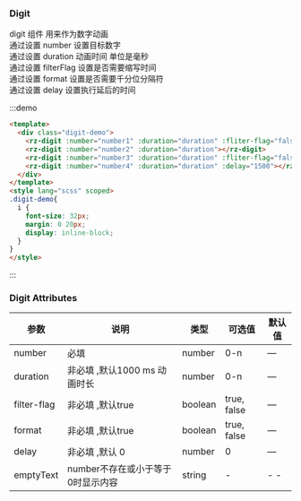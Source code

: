 ### Digit

digit 组件  用来作为数字动画<br/>
通过设置 number  设置目标数字<br/>
通过设置 duration  动画时间 单位是毫秒 <br/>
通过设置 filterFlag 设置是否需要缩写时间<br/>
通过设置 format 设置是否需要千分位分隔符<br/>
通过设置 delay 设置执行延后的时间<br/>
<script>
  export default {
    data(){
      return {
        duration: 3000,
        number1: 100000,
        number2: 100000 * Math.random(),
        number3: 95.24,
        number4: 1000000000 * Math.random(),
      }
    }
  }
</script>
<style lang="scss" scoped>
.digit-demo{
  i {
    font-size: 32px;
    margin: 0 20px;
    display: inline-block;
  }
}
</style>
:::demo
```html
<template>
  <div class="digit-demo">
    <rz-digit :number="number1" :duration="duration" :fliter-flag="false"></rz-digit>
    <rz-digit :number="number2" :duration="duration"></rz-digit>
    <rz-digit :number="number3" :duration="duration" :fliter-flag="false">%</rz-digit>
    <rz-digit :number="number4" :duration="duration" :delay="1500"></rz-digit>
  </div>
</template>
<style lang="scss" scoped>
.digit-demo{
  i {
    font-size: 32px;
    margin: 0 20px;
    display: inline-block;
  }
}
</style>

```
:::

### Digit Attributes
| 参数        | 说明                              | 类型    | 可选值      | 默认值 |
|-------------|-----------------------------------|---------|-------------|--------|
| number      | 必填                              | number  | 0-n         | —      |
| duration    | 非必填 ,默认1000 ms 动画时长      | number  | 0-n         | —      |
| filter-flag | 非必填 ,默认true                  | boolean | true, false | —      |
| format      | 非必填 ,默认true                  | boolean | true, false | —      |
| delay       | 非必填 ,默认 0                    | number  | 0           | —      |
| emptyText   | number不存在或小于等于0时显示内容 | string  | -           | - -    |